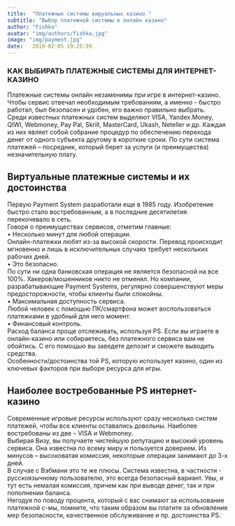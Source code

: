 ```yaml
---
title:  "Платежные системы вируальных казино "
subtitle: "Выбор платежной системы в онлайн казино"
author: "Fishka"
avatar: "img/authors/fishka.jpg"
image: "img/payment.jpg"
date:   2019-02-05 19:25:39
---
```


### КАК ВЫБИРАТЬ ПЛАТЕЖНЫЕ СИСТЕМЫ ДЛЯ ИНТЕРНЕТ-КАЗИНО
Платежные системы онлайн незаменимы при игре в интернет-казино. Чтобы сервис отвечал необходимым требованиям, а именно - быстро работал, был безопасен и удобен, его важно правильно выбрать. 
<br>Среди известных платежных систем выделяют VISA, Yandex.Money, QIWI, Webmoney, Pay Pal, Skrill, MasterCard, Ukash, Neteller и др. Каждая из них являет собой собрание процедур по обеспечению перехода денег от одного субъекта другому в короткие сроки. По сути система платежей – посредник, который берет за услуги (и преимущества) незначительную плату. 
## Виртуальные платежные системы и их достоинства
Первую Payment System разработали еще в 1985 году. Изобретение быстро стало востребованным, а в последние десятилетия перекочевало в сеть. 
<br>Говоря о преимуществах сервисов, отметим главные:
<br>• Несколько минут для любой операции. 
<br>Онлайн-платежки любят из-за высокой скорости. Перевод происходит мгновенно и лишь в исключительных случаях требует нескольких рабочих дней. 
<br>• Это безопасно.
<br>По сути ни одна банковская операция не является безопасной на все 100%. Хакеров/мошенников никто не отменял. Но компании, разрабатывающие Payment Systems, регулярно совершенствуют меры предосторожности, чтобы клиенты были спокойны. 
<br>• Максимальная доступность сервиса.
<br>Любой человек с помощью ПК/смартфона может воспользоваться платежками в удобный для него момент. 
<br>• Финансовый контроль.
<br>Расход баланса проще отслеживать, используя PS.
Если вы играете в онлайн-казино или собираетесь, без платежного сервиса вам не обойтись. С его помощью вы заведете депозит и сможете выводить средства. <br>Особенности/достоинства той PS, которую использует казино, один из ключевых факторов при выборе ресурса для игры.
## Наиболее востребованные PS интернет-казино
Современные игровые ресурсы используют сразу несколько систем платежей, чтобы все клиенты оставались довольны. Наиболее востребованы из две – VISA и Webmoney. 
<br>Выбирая Визу, вы получаете чистейшую репутацию и высокий уровень сервиса. Она известна по всему миру и пользуется доверием. Из минусов – высоковатая комиссия, некоторые операции занимают до 3-х дней.
<br>В случае с Вэбмани это те же плюсы. Система известна, в частности - русскоязычному пользователю, это всегда безопасный вариант. Увы, и тут есть немалая комиссия, причем как при выводе денег, так и при пополнении баланса. 
<br>Негодуя по поводу процента, который с вас снимают за использование платежной с-мы, помните, что таким образом вы платите за обновление мер безопасности, качественное обслуживание и пр. достоинства PS. 

